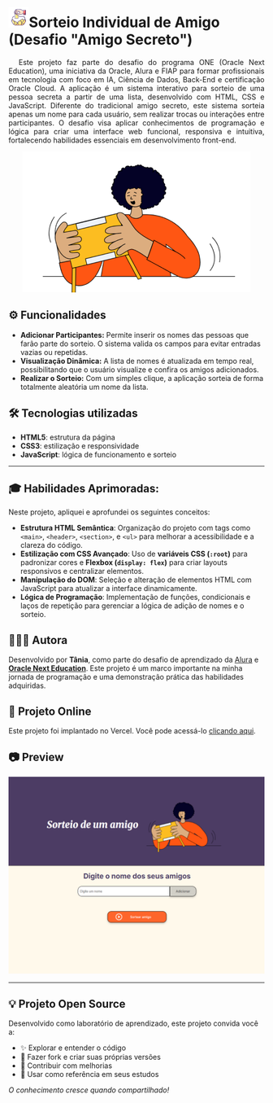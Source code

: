 <h1> 
  <img src="assets/Sorteio.png" alt="Ícone de Sorteio" width="40">Sorteio Individual de Amigo (Desafio "Amigo Secreto") 
</h1>


<p style="text-align: justify; text-indent: 20px;">
Este projeto faz parte do desafio do programa ONE (Oracle Next Education), uma iniciativa da Oracle, Alura e FIAP para formar profissionais em tecnologia com foco em IA, Ciência de Dados, Back-End e certificação Oracle Cloud. A aplicação é um sistema interativo para sorteio de uma pessoa secreta a partir de uma lista, desenvolvido com HTML, CSS e JavaScript. Diferente do tradicional amigo secreto, este sistema sorteia apenas um nome para cada usuário, sem realizar trocas ou interações entre participantes. O desafio visa aplicar conhecimentos de programação e lógica para criar uma interface web funcional, responsiva e intuitiva, fortalecendo habilidades essenciais em desenvolvimento front-end.
</p>

<p align="center">
  <img src="assets/amigo-secreto.png" alt="Imagem do Projeto Sorteio Individual de Amigo">
</p>

## ⚙️ Funcionalidades

- **Adicionar Participantes:** Permite inserir os nomes das pessoas que farão parte do sorteio. O sistema valida os campos para evitar entradas vazias ou repetidas.
- **Visualização Dinâmica:** A lista de nomes é atualizada em tempo real, possibilitando que o usuário visualize e confira os amigos adicionados.
- **Realizar o Sorteio:** Com um simples clique, a aplicação sorteia de forma totalmente aleatória um nome da lista.

## 🛠️ Tecnologias utilizadas

- **HTML5**: estrutura da página
- **CSS3**: estilização e responsividade
- **JavaScript**: lógica de funcionamento e sorteio

---

## 🎓 Habilidades Aprimoradas: 

Neste projeto, apliquei e aprofundei os seguintes conceitos:

- **Estrutura HTML Semântica**: Organização do projeto com tags como `<main>`, `<header>`, `<section>`, e `<ul>` para melhorar a acessibilidade e a clareza do código.
- **Estilização com CSS Avançado**: Uso de **variáveis CSS (`:root`)** para padronizar cores e **Flexbox (`display: flex`)** para criar layouts responsivos e centralizar elementos.
- **Manipulação do DOM**: Seleção e alteração de elementos HTML com JavaScript para atualizar a interface dinamicamente.
- **Lógica de Programação**: Implementação de funções, condicionais e laços de repetição para gerenciar a lógica de adição de nomes e o sorteio.

## 👩🏽‍💻 Autora

Desenvolvido por **Tânia**, como parte do desafio de aprendizado da [Alura](https://www.alura.com.br/) e **[Oracle Next Education](https://www.oracle.com/br/education/oracle-next-education/)**.
Este projeto é um marco importante na minha jornada de programação e uma demonstração prática das habilidades adquiridas.

## 🚀 Projeto Online

Este projeto foi implantado no Vercel. Você pode acessá-lo [clicando aqui](https://amigo-secreto-da-tantan.vercel.app/).

## 📷 Preview

![imagem Amigo Secreto](assets/pagina-principal-amigosecreto.png)

---

## 💡 Projeto Open Source

Desenvolvido como laboratório de aprendizado, este projeto convida você a:
- ✨ Explorar e entender o código
- 🔀 Fazer fork e criar suas próprias versões  
- 🤝 Contribuir com melhorias
- 📖 Usar como referência em seus estudos

*O conhecimento cresce quando compartilhado!*
